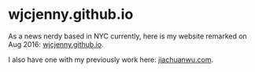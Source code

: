 # wjcjenny.github.io
As a news nerdy based in NYC currently, here is my website remarked on Aug 2016: [wjcjenny.github.io](http://wjcjenny.github.io).

I also have one with my previously work here: [jiachuanwu.com](http://www.jiachuanwu.com).
